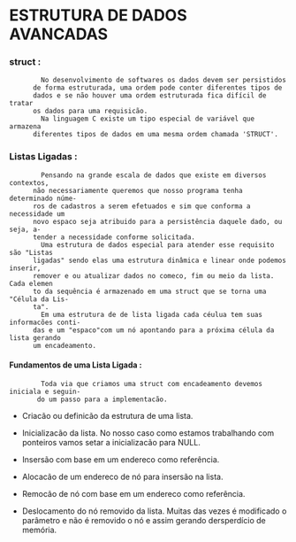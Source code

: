 # ESTRUTURA DE DADOS AVANCADAS
### struct :
            No desenvolvimento de softwares os dados devem ser persistidos 
          de forma estruturada, uma ordem pode conter diferentes tipos de 
          dados e se não houver uma ordem estruturada fica difícil de tratar
          os dados para uma requisicão.
            Na linguagem C existe um tipo especial de variável que armazena 
          diferentes tipos de dados em uma mesma ordem chamada 'STRUCT'.  
### Listas Ligadas :
            Pensando na grande escala de dados que existe em diversos contextos,
          não necessariamente queremos que nosso programa tenha determinado núme-
          ros de cadastros a serem efetuados e sim que conforma a necessidade um
          novo espaco seja atribuido para a persistência daquele dado, ou seja, a-
          tender a necessidade conforme solicitada.
            Uma estrutura de dados especial para atender esse requisito são "Listas
          ligadas" sendo elas uma estrutura dinâmica e linear onde podemos inserir, 
          remover e ou atualizar dados no comeco, fim ou meio da lista. Cada elemen
          to da sequência é armazenado em uma struct que se torna uma "Célula da Lis-
          ta".
            Em uma estrutura de de lista ligada cada céulua tem suas informacões conti-
          das e um "espaco"com um nó apontando para a próxima célula da lista gerando
          um encadeamento.
#### Fundamentos de uma Lista Ligada :
            Toda via que criamos uma struct com encadeamento devemos iniciala e seguin-
           do um passo para a implementacão.
 - Criacão ou definicão da estrutura de uma lista.
 
 - Inicializacão da lista. No nosso caso como estamos trabalhando com ponteiros vamos setar a inicializacão para NULL.
 
 - Insersão com base em um endereco como referência.
 
 - Alocacão de um endereco de nó para insersão na lista.
 
 - Remocão de nó com base em um endereco como referência.
 
 - Deslocamento do nó removido da lista. Muitas das vezes é modificado o parâmetro e não é removido o nó e assim gerando dersperdício de memória.